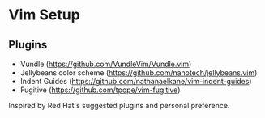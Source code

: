 # Vim Setup

## Plugins
- Vundle (https://github.com/VundleVim/Vundle.vim)
- Jellybeans color scheme (https://github.com/nanotech/jellybeans.vim)
- Indent Guides (https://github.com/nathanaelkane/vim-indent-guides)
- Fugitive (https://github.com/tpope/vim-fugitive)

Inspired by Red Hat's suggested plugins and personal preference.
